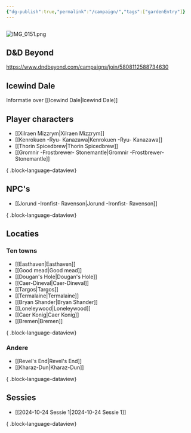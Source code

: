 ```yaml
---
{"dg-publish":true,"permalink":"/campaign/","tags":["gardenEntry"]}
---
```


```table-of-contents
```
![IMG_0151.png](/img/user/IMG_0151.png)

## D&D Beyond
https://www.dndbeyond.com/campaigns/join/5808112588734630

## Icewind Dale
Informatie over [[Icewind Dale\|Icewind Dale]]

## Player characters
- [[Xilraen Mizzrym\|Xilraen Mizzrym]]
- [[Kenrokuen -Ryu- Kanazawa\|Kenrokuen -Ryu- Kanazawa]]
- [[Thorin Spicedbrew\|Thorin Spicedbrew]]
- [[Gromnir -Frostbrewer- Stonemantle\|Gromnir -Frostbrewer- Stonemantle]]

{ .block-language-dataview}

## NPC's
- [[Jorund -Ironfist- Ravenson\|Jorund -Ironfist- Ravenson]]

{ .block-language-dataview}

## Locaties
### Ten towns
- [[Easthaven\|Easthaven]]
- [[Good mead\|Good mead]]
- [[Dougan's Hole\|Dougan's Hole]]
- [[Caer-Dineval\|Caer-Dineval]]
- [[Targos\|Targos]]
- [[Termalaine\|Termalaine]]
- [[Bryan Shander\|Bryan Shander]]
- [[Loneleywood\|Loneleywood]]
- [[Caer Konig\|Caer Konig]]
- [[Bremen\|Bremen]]

{ .block-language-dataview}

### Andere
- [[Revel's End\|Revel's End]]
- [[Kharaz-Dun\|Kharaz-Dun]]

{ .block-language-dataview}

## Sessies
- [[2024-10-24 Sessie 1\|2024-10-24 Sessie 1]]

{ .block-language-dataview}

